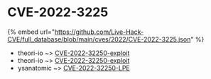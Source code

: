 # CVE-2022-3225
{% embed url="https://github.com/Live-Hack-CVE/full_database/blob/main/cves/2022/CVE-2022-3225.json" %}

* theori-io ~> [CVE-2022-32250-exploit](https://www.alice-snow.ru/2022/database/cve-2022-3225/cve-2022-32250-exploit-theori-io)
* theori-io ~> [CVE-2022-32250-exploit](https://www.alice-snow.ru/2022/database/cve-2022-3225/cve-2022-32250-exploit-theori-io)
* ysanatomic ~> [CVE-2022-32250-LPE](https://www.alice-snow.ru/2022/database/cve-2022-3225/cve-2022-32250-lpe-ysanatomic)